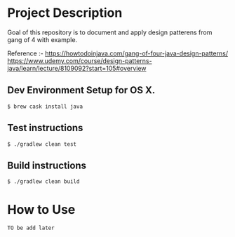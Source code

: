 # Project Description
Goal of this repository is to document and apply design patterens from gang of 4 with example.

Reference :-
https://howtodoinjava.com/gang-of-four-java-design-patterns/
https://www.udemy.com/course/design-patterns-java/learn/lecture/8109092?start=105#overview 

## Dev Environment Setup for OS X.

```
$ brew cask install java
```

## Test instructions
```
$ ./gradlew clean test
```

## Build instructions
```
$ ./gradlew clean build
```

# How to Use
```TO be add later```